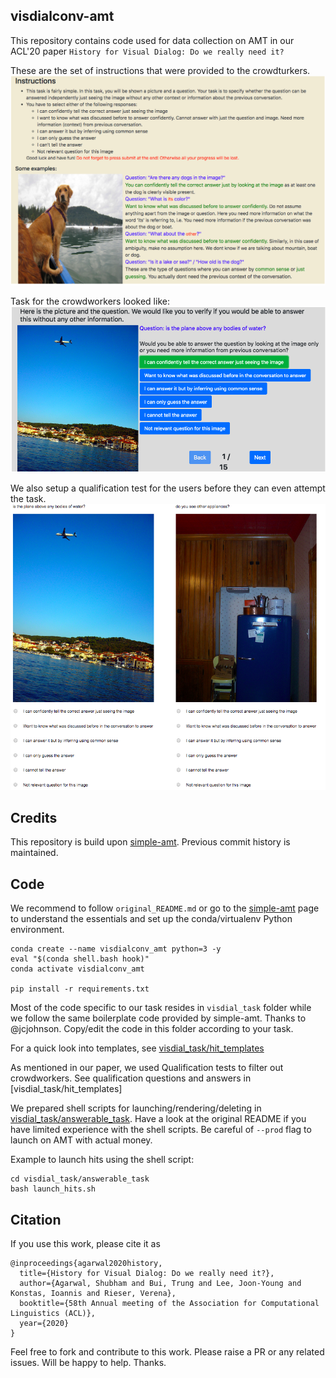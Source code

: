 ## visdialconv-amt

This repository contains code used for data collection on AMT in our ACL'20 paper `History for Visual Dialog: Do we really need it?`

These are the set of instructions that were provided to the crowdturkers.
![AMT interface](assets/amt_interface.png)

Task for the crowdworkers looked like:
![Task](assets/task.png)

We also setup a qualification test for the users before they can even attempt the task. 
![Qualification test](assets/qual_test.png)


## Credits

This repository is build upon [simple-amt](https://github.com/jcjohnson/simple-amt). Previous commit history is maintained. 

## Code
We recommend to follow `original_README.md` or go to the [simple-amt](https://github.com/jcjohnson/simple-amt) page to understand the essentials and set up the conda/virtualenv Python environment.

```
conda create --name visdialconv_amt python=3 -y
eval "$(conda shell.bash hook)"
conda activate visdialconv_amt

pip install -r requirements.txt
```

Most of the code specific to our task resides in `visdial_task` folder while we follow the same boilerplate code provided by simple-amt. Thanks to @jcjohnson. Copy/edit the code in this folder according to your task. 

For a quick look into templates, see [visdial_task/hit_templates](./visdial_task/hit_templates)

As mentioned in our paper, we used Qualification tests to filter out crowdworkers. See qualification questions and answers in [visdial_task/hit_templates] 

We prepared shell scripts for launching/rendering/deleting in [visdial_task/answerable_task](./visdial_task/answerable_task). Have a look at the original README if you have limited experience with the shell scripts. Be careful of `--prod` flag to launch on AMT with actual money.

Example to launch hits using the shell script: 

```
cd visdial_task/answerable_task
bash launch_hits.sh
```

## Citation

If you use this work, please cite it as
```
@inproceedings{agarwal2020history,
  title={History for Visual Dialog: Do we really need it?},
  author={Agarwal, Shubham and Bui, Trung and Lee, Joon-Young and Konstas, Ioannis and Rieser, Verena},
  booktitle={58th Annual meeting of the Association for Computational Linguistics (ACL)},
  year={2020}
}
```

Feel free to fork and contribute to this work. Please raise a PR or any related issues. Will be happy to help. Thanks.


